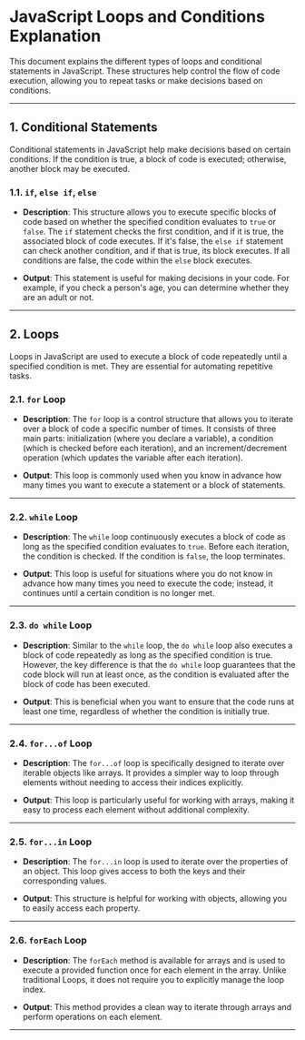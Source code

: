 # JavaScript Loops and Conditions Explanation

This document explains the different types of loops and conditional statements in JavaScript. These structures help control the flow of code execution, allowing you to repeat tasks or make decisions based on conditions.

---

## 1. Conditional Statements

Conditional statements in JavaScript help make decisions based on certain conditions. If the condition is true, a block of code is executed; otherwise, another block may be executed.

### 1.1. `if`, `else if`, `else`

- **Description**: This structure allows you to execute specific blocks of code based on whether the specified condition evaluates to `true` or `false`. The `if` statement checks the first condition, and if it is true, the associated block of code executes. If it's false, the `else if` statement can check another condition, and if that is true, its block executes. If all conditions are false, the code within the `else` block executes.

- **Output**: This statement is useful for making decisions in your code. For example, if you check a person's age, you can determine whether they are an adult or not.

---

## 2. Loops

Loops in JavaScript are used to execute a block of code repeatedly until a specified condition is met. They are essential for automating repetitive tasks.

### 2.1. `for` Loop

- **Description**: The `for` loop is a control structure that allows you to iterate over a block of code a specific number of times. It consists of three main parts: initialization (where you declare a variable), a condition (which is checked before each iteration), and an increment/decrement operation (which updates the variable after each iteration).

- **Output**: This loop is commonly used when you know in advance how many times you want to execute a statement or a block of statements.

---

### 2.2. `while` Loop

- **Description**: The `while` loop continuously executes a block of code as long as the specified condition evaluates to `true`. Before each iteration, the condition is checked. If the condition is `false`, the loop terminates.

- **Output**: This loop is useful for situations where you do not know in advance how many times you need to execute the code; instead, it continues until a certain condition is no longer met.

---

### 2.3. `do while` Loop

- **Description**: Similar to the `while` loop, the `do while` loop also executes a block of code repeatedly as long as the specified condition is true. However, the key difference is that the `do while` loop guarantees that the code block will run at least once, as the condition is evaluated after the block of code has been executed.

- **Output**: This is beneficial when you want to ensure that the code runs at least one time, regardless of whether the condition is initially true.

---

### 2.4. `for...of` Loop

- **Description**: The `for...of` loop is specifically designed to iterate over iterable objects like arrays. It provides a simpler way to loop through elements without needing to access their indices explicitly.

- **Output**: This loop is particularly useful for working with arrays, making it easy to process each element without additional complexity.

---

### 2.5. `for...in` Loop

- **Description**: The `for...in` loop is used to iterate over the properties of an object. This loop gives access to both the keys and their corresponding values.

- **Output**: This structure is helpful for working with objects, allowing you to easily access each property.

---

### 2.6. `forEach` Loop

- **Description**: The `forEach` method is available for arrays and is used to execute a provided function once for each element in the array. Unlike traditional Loops, it does not require you to explicitly manage the loop index.

- **Output**: This method provides a clean way to iterate through arrays and perform operations on each element.

---
